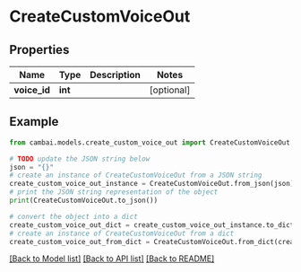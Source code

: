# CreateCustomVoiceOut


## Properties

Name | Type | Description | Notes
------------ | ------------- | ------------- | -------------
**voice_id** | **int** |  | [optional] 

## Example

```python
from cambai.models.create_custom_voice_out import CreateCustomVoiceOut

# TODO update the JSON string below
json = "{}"
# create an instance of CreateCustomVoiceOut from a JSON string
create_custom_voice_out_instance = CreateCustomVoiceOut.from_json(json)
# print the JSON string representation of the object
print(CreateCustomVoiceOut.to_json())

# convert the object into a dict
create_custom_voice_out_dict = create_custom_voice_out_instance.to_dict()
# create an instance of CreateCustomVoiceOut from a dict
create_custom_voice_out_from_dict = CreateCustomVoiceOut.from_dict(create_custom_voice_out_dict)
```
[[Back to Model list]](../README.md#documentation-for-models) [[Back to API list]](../README.md#documentation-for-api-endpoints) [[Back to README]](../README.md)


